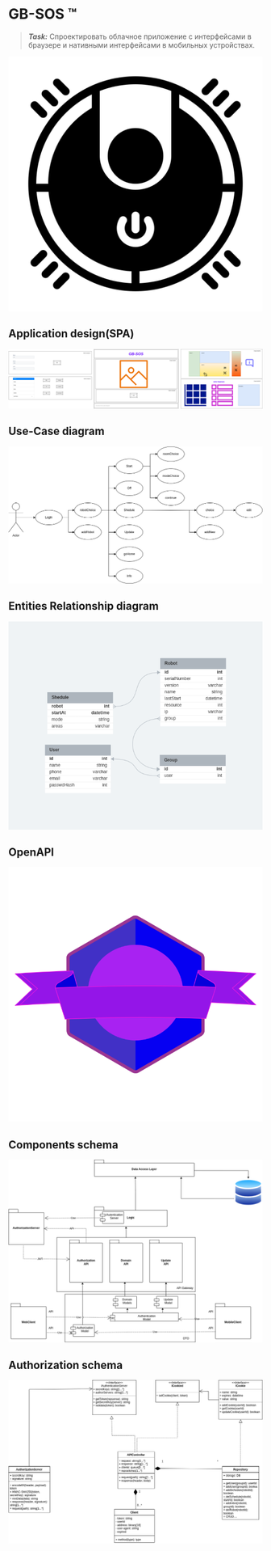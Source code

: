 # GB-SOS &trade;

> **_Task:_** Спроектировать облачное приложение с интерфейсами в браузере и нативными интерфейсами в мобильных устройствах.

!["logo"](./vacuum-cleaner-11.svg)

## Application design(SPA)

!["design"](./GB-SOS-UIX.png)

## Use-Case diagram

!["use-case diagram"](GB-SOS-Use-Case.png)

## Entities Relationship diagram

!["erd"](./GB-SOS-DB.png)

## OpenAPI

[!["openapi logo"](./logo.svg)](./openapi.yaml)

## Components schema

!["components diagram"](./GB-SOS-Packages.png)

## Authorization schema

!["authorization diagram"](./GB-SOS-Authorization.png)
